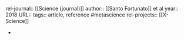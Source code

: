 rel-journal:: [[Science (journal)]]
author:: [[Santo Fortunato]] et al
year:: 2018
URL::
tags:: article, reference #metascience
rel-projects:: [[X-Science]]


-

